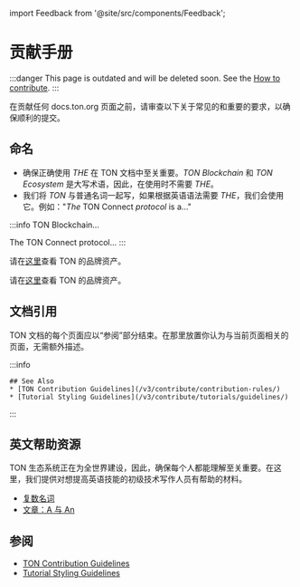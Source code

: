 import Feedback from '@site/src/components/Feedback';

# 贡献手册

:::danger
This page is outdated and will be deleted soon.
See the [How to contribute](/v3/contribute/).
:::

在贡献任何 docs.ton.org 页面之前，请审查以下关于常见的和重要的要求，以确保顺利的提交。

## 命名

- 确保正确使用 *THE* 在 TON 文档中至关重要。*TON Blockchain* 和 *TON Ecosystem* 是大写术语，因此，在使用时不需要 *THE*。
- 我们将 *TON* 与普通名词一起写，如果根据英语语法需要 *THE*，我们会使用它。例如："*The* TON Connect *protocol* is a..."

:::info
TON Blockchain...

The TON Connect protocol...
:::

请在[这里](https://ton.org/en/brand-assets)查看 TON 的品牌资产。

请在[这里](https://ton.org/en/brand-assets)查看 TON 的品牌资产。

## 文档引用

TON 文档的每个页面应以“参阅”部分结束。在那里放置你认为与当前页面相关的页面，无需额外描述。

:::info

```
## See Also
* [TON Contribution Guidelines](/v3/contribute/contribution-rules/)
* [Tutorial Styling Guidelines](/v3/contribute/tutorials/guidelines/)
```

:::

## 英文帮助资源

TON 生态系统正在为全世界建设，因此，确保每个人都能理解至关重要。在这里，我们提供对想提高英语技能的初级技术写作人员有帮助的材料。

- [复数名词](https://www.grammarly.com/blog/plural-nouns/)
- [文章：A 与 An](https://owl.purdue.edu/owl/general_writing/grammar/articles_a_versus_an.html)

## 参阅

- [TON Contribution Guidelines](/v3/contribute/contribution-rules/)
- [Tutorial Styling Guidelines](/v3/contribute/tutorials/guidelines/)

<Feedback />

